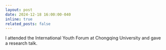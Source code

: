 ```yaml
---
layout: post
date: 2024-12-18 16:00:00-040
inline: true
related_posts: false
---
```


I attended the International Youth Forum at Chongqing University and gave a research talk.

